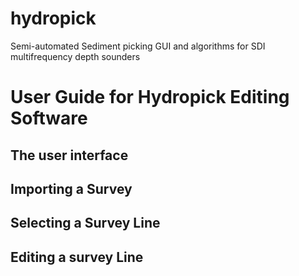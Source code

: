 hydropick
=========

Semi-automated Sediment picking GUI and algorithms for SDI multifrequency depth sounders 


User Guide for Hydropick Editing Software
============================================
The user interface
------------------
Importing a Survey
------------------
Selecting a Survey Line
-----------------------
Editing a survey Line
---------------------
